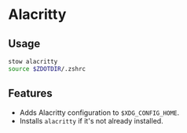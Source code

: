 # Alacritty

## Usage

```sh
stow alacritty 
source $ZDOTDIR/.zshrc
```

## Features

- Adds Alacritty configuration to `$XDG_CONFIG_HOME`.
- Installs `alacritty` if it's not already installed.
